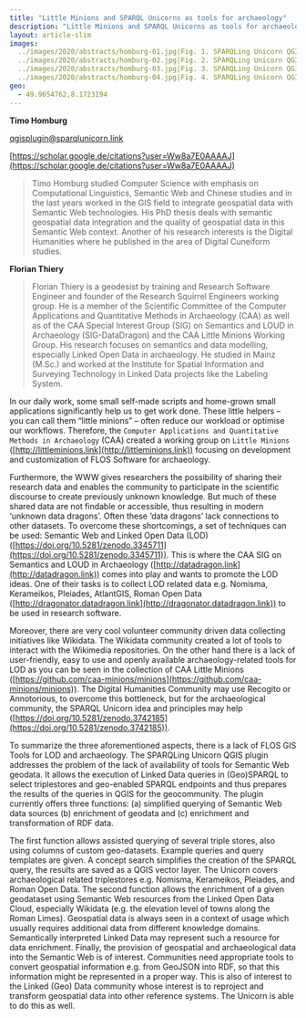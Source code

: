 ```yaml
---
title: "Little Minions and SPARQL Unicorns as tools for archaeology"
description: "Little Minions and SPARQL Unicorns as tools for archaeology"
layout: article-slim
images:
  ../images/2020/abstracts/homburg-01.jpg|Fig. 1. SPARQLing Unicorn QGIS Plugin Logo 
  ../images/2020/abstracts/homburg-02.jpg|Fig. 2. SPARQLing Unicorn QGIS Plugin Query Dialog 
  ../images/2020/abstracts/homburg-03.jpg|Fig. 3. SPARQLing Unicorn QGIS Plugin QGIS Map with caves containing prehistoric art from Wikidata 
  ../images/2020/abstracts/homburg-04.jpg|Fig. 4. SPARQLing Unicorn QGIS Plugin QGIS Map with Pleiades Places
geo:
  - 49.9654762,8.1723194
---
```


**Timo Homburg**

[qgisplugin@sparqlunicorn.link](mailto:qgisplugin@sparqlunicorn.link)

[https://scholar.google.de/citations?user=Ww8a7E0AAAAJ](https://scholar.google.de/citations?user=Ww8a7E0AAAAJ)

> Timo Homburg studied Computer Science with emphasis on Computational Linguistics, Semantic Web and Chinese studies and in the last years worked in the GIS field to integrate geospatial data with Semantic Web technologies. His PhD thesis deals with semantic geospatial data integration and the quality of geospatial data in this Semantic Web context. Another of his research interests   is the Digital Humanities where he published in the area of Digital Cuneiform studies.

**Florian Thiery**

> Florian Thiery is a geodesist by training and Research Software Engineer and founder of the Research Squirrel Engineers working group. He is a member of the Scientific Committee of the Computer Applications and Quantitative Methods in Archaeology (CAA) as well as of the CAA Special Interest Group (SIG) on Semantics and LOUD in Archaeology (SIG-DataDragon) and the CAA Little Minions Working Group. His research focuses on semantics and data modelling, especially Linked Open Data in archaeology. He studied in Mainz (M.Sc.) and worked at the Institute for Spatial Information and Surveying Technology in Linked Data projects like the Labeling System.

In our daily work, some small self-made scripts and home-grown small applications significantly help us to get work done. These little helpers – you can call them “little minions” – often reduce our workload or optimise our workflows. Therefore, the `Computer Applications and Quantitative Methods in Archaeology` (CAA) created a working group on `Little Minions` ([http://littleminions.link](http://littleminions.link)) focusing on development and customization of FLOS Software for archaeology.

Furthermore, the WWW gives researchers the possibility of sharing their research data and enables the community to participate in the scientific discourse to create previously unknown knowledge. But much of these shared data are not findable or accessible, thus resulting in modern ‘unknown data dragons’. Often these ‘data dragons’ lack connections to other datasets. To overcome these shortcomings, a set of techniques can be used: Semantic Web and Linked Open Data (LOD) ([https://doi.org/10.5281/zenodo.3345711](https://doi.org/10.5281/zenodo.3345711)). This is where the CAA SIG on Semantics and LOUD in Archaeology ([http://datadragon.link](http://datadragon.link)) comes into play and wants to promote the LOD ideas. One of their tasks is to collect LOD related data e.g. Nomisma, Kerameikos, Pleiades, AtlantGIS, Roman Open Data ([http://dragonator.datadragon.link](http://dragonator.datadragon.link)) to be used  in research software.

Moreover, there are very cool volunteer  community driven data collecting initiatives like Wikidata. The Wikidata community created a lot of tools to interact with the Wikimedia repositories. On the other hand there is a lack of user-friendly, easy to use and openly available archaeology-related tools for LOD as you can be seen in the collection of CAA Little Minions ([https://github.com/caa-minions/minions](https://github.com/caa-minions/minions)). The Digital Humanities Community may use Recogito or Annotorious, to overcome this bottleneck, but for the archaeological community, the SPARQL Unicorn idea and principles may help ([https://doi.org/10.5281/zenodo.3742185](https://doi.org/10.5281/zenodo.3742185)).

To summarize the three aforementioned aspects, there is a lack of FLOS GIS Tools for LOD and archaeology. The SPARQLing Unicorn QGIS plugin addresses the problem of the lack of availability of tools for Semantic Web geodata. It allows the execution of Linked Data queries in (Geo)SPARQL to select  triplestores and geo-enabled SPARQL endpoints and thus prepares the results of the queries in QGIS for the geocommunity. The plugin currently offers three functions: (a) simplified querying of Semantic Web data sources (b) enrichment of geodata and (c) enrichment and transformation of RDF data.

The first function allows assisted querying of several triple stores, also using columns of custom geo-datasets. Example queries and query templates are given. A concept search simplifies the creation of the SPARQL query, the results are saved as a QGIS vector layer. The Unicorn covers archaeological related triplestores e.g. Nomisma, Kerameikos, Pleiades, and Roman Open Data. The second function allows the enrichment of a given geodataset using Semantic Web resources from the Linked Open Data Cloud, especially Wikidata (e.g. the elevation level of towns along the Roman Limes). Geospatial data is always seen in a context of usage which usually requires additional data from different knowledge domains. Semantically interpreted Linked Data may represent such a resource for data enrichment. Finally, the provision of geospatial and archaeological data into the Semantic Web is of interest. Communities need appropriate tools to convert geospatial information e.g. from GeoJSON into RDF, so that this information might be represented in a proper way. This is also of interest to the Linked (Geo) Data community whose interest is to reproject and transform geospatial data into other reference systems. The Unicorn is able to do this as well.